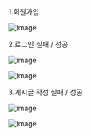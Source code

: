 1.회원가입

![image](https://github.com/user-attachments/assets/19032cd9-1751-4011-96bc-84e8a6c6f1a6)

2.로그인 실패 / 성공

![image](https://github.com/user-attachments/assets/2c5f5cb7-0a43-433c-b0f6-fa5fd0fe6fb2)

![image](https://github.com/user-attachments/assets/86d0cc01-861e-445a-92bf-b5edc22f75c6)

3.게시글 작성 실패 / 성공

![image](https://github.com/user-attachments/assets/ec3a7218-1a0e-44c9-bcb9-6e3d85e0e1b6)

![image](https://github.com/user-attachments/assets/4d108b09-e072-411e-b04d-933b7176470b)



